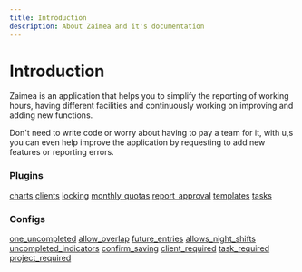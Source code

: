 ```yaml
---
title: Introduction
description: About Zaimea and it's documentation
---
```


# Introduction
Zaimea is an application that helps you to simplify the reporting of working hours, having different facilities and continuously working on improving and adding new functions.

Don't need to write code or worry about having to pay a team for it, with u,s you can even help improve the application by requesting to add new features or reporting errors.

<a name="plugins"></a>
### Plugins

<div class="plugins" markdown="1">

[charts](#plugin-charts)
[clients](#plugin-clients)
[locking](#plugin-locking)
[monthly_quotas](#plugin-monthly_quotas)
[report_approval](#plugin-report_approval)
[templates](#plugin-templates)
[tasks](#plugin-tasks)

</div>

<a name="configs"></a>
### Configs

<div class="configs" markdown="1">

[one_uncompleted](#one_uncompleted)
[allow_overlap](#allow_overlap)
[future_entries](#config-future_entries)
[allows_night_shifts](#config-allows_night_shifts)
[uncompleted_indicators](#config-uncompleted_indicators)
[confirm_saving](#config-confirm_saving)
[client_required](#config-client_required)
[task_required](#config-task_required)
[project_required](#config-project_required)

</div>
